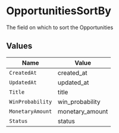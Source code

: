 # OpportunitiesSortBy

The field on which to sort the Opportunities


## Values

| Name             | Value            |
| ---------------- | ---------------- |
| `CreatedAt`      | created_at       |
| `UpdatedAt`      | updated_at       |
| `Title`          | title            |
| `WinProbability` | win_probability  |
| `MonetaryAmount` | monetary_amount  |
| `Status`         | status           |